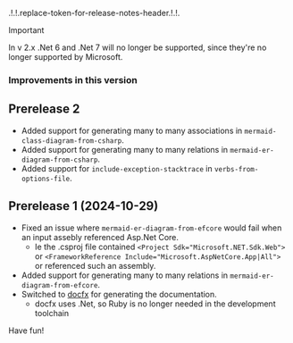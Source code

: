 .!.!.replace-token-for-release-notes-header.!.!.
> [!IMPORTANT]
> In v 2.x .Net 6 and .Net 7 will no longer be supported, since they're no longer supported by Microsoft.

### Improvements in this version
## Prerelease 2
- Added support for generating many to many associations in `mermaid-class-diagram-from-csharp`.
- Added support for generating many to many relations in `mermaid-er-diagram-from-csharp`.
- Added support for `include-exception-stacktrace` in `verbs-from-options-file`.
## Prerelease 1 (2024-10-29)
- Fixed an issue where  `mermaid-er-diagram-from-efcore` would fail when an input assebly referenced Asp.Net Core. 
   - Ie the .csproj file contained `<Project Sdk="Microsoft.NET.Sdk.Web">` or `<FrameworkReference Include="Microsoft.AspNetCore.App|All">` or referenced such an assembly.
- Added support for generating many to many relations in `mermaid-er-diagram-from-efcore`.
- Switched to [docfx](https://dotnet.github.io/docfx/) for generating  the documentation. 
   - docfx uses .Net, so Ruby is no longer needed in the development toolchain

Have fun!